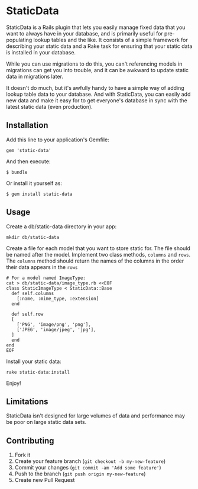 # StaticData

StaticData is a Rails plugin that lets you easily manage fixed data 
that you want to always have in your database, and is primarily 
useful for pre-populating lookup tables and the like. It consists of 
a simple framework for describing your static data and a Rake task 
for ensuring that your static data is installed in your database.

While you can use migrations to do this, you can't referencing models
in migrations can get you into trouble, and it can be awkward to 
update static data in migrations later.

It doesn't do much, but it's awfully handy to have a simple way of
adding lookup table data to your database. And with StaticData, you 
can easily add new data and make it easy for to get everyone's 
database in sync with the latest static data (even production).

## Installation

Add this line to your application's Gemfile:

    gem 'static-data'

And then execute:

    $ bundle

Or install it yourself as:

    $ gem install static-data

## Usage

Create a db/static-data directory in your app:

    mkdir db/static-data

Create a file for each model that you want to store static for. The
file should be named after the model. Implement two class methods, `columns`
and `rows`. The `columns` method should return the names of the columns in the 
order their data appears in the `rows`

    # For a model named ImageType:
    cat > db/static-data/image_type.rb <<EOF 
    class StaticImageType < StaticData::Base
      def self.columns
        [:name, :mime_type, :extension]
      end

      def self.row
      [
        ['PNG', 'image/png', 'png'],
        ['JPEG', 'image/jpeg', 'jpg'],
      ]
      end
    end
    EOF

Install your static data:

    rake static-data:install

Enjoy!

## Limitations

StaticData isn't designed for large volumes of data and performance may be poor
on large static data sets.

## Contributing

1. Fork it
2. Create your feature branch (`git checkout -b my-new-feature`)
3. Commit your changes (`git commit -am 'Add some feature'`)
4. Push to the branch (`git push origin my-new-feature`)
5. Create new Pull Request
